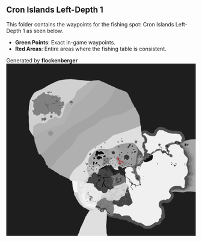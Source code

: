 ## Cron Islands Left-Depth 1
This folder contains the waypoints for the fishing spot: Cron Islands Left-Depth 1 as seen below.

- **Green Points**: Exact in-game waypoints.
- **Red Areas**: Entire areas where the fishing table is consistent.

Generated by **flockenberger**
![by_flockenberger](./Preview.png)
